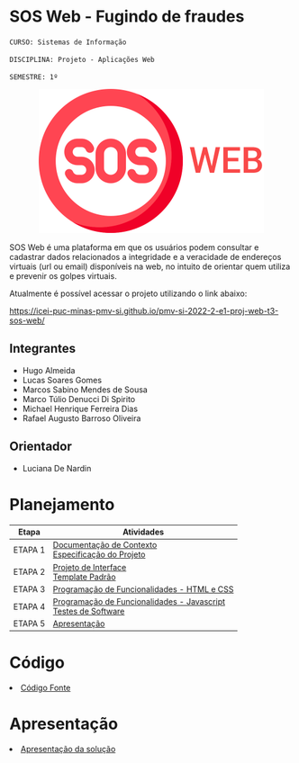 # SOS Web - Fugindo de fraudes

`CURSO: Sistemas de Informação`

`DISCIPLINA: Projeto - Aplicações Web`

`SEMESTRE: 1º`

<center><img src="./docs/img/logo.png"></center>

SOS Web é uma plataforma em que os usuários podem consultar e cadastrar dados relacionados a integridade e a veracidade de endereços virtuais (url ou email) disponíveis na web, no intuito de orientar quem utiliza e prevenir os golpes virtuais.

Atualmente é possível acessar o projeto utilizando o link abaixo:

https://icei-puc-minas-pmv-si.github.io/pmv-si-2022-2-e1-proj-web-t3-sos-web/

## Integrantes

* Hugo Almeida
* Lucas Soares Gomes
* Marcos Sabino Mendes de Sousa
* Marco Túlio Denucci Di Spirito
* Michael Henrique Ferreira Dias 
* Rafael Augusto Barroso Oliveira

## Orientador

* Luciana De Nardin

# Planejamento

| Etapa         | Atividades |
|  :----:   | ----------- |
| ETAPA 1         |[Documentação de Contexto](docs/context.md) <br> [Especificação do Projeto](docs/especification.md) |
| ETAPA 2         |[Projeto de Interface](docs/interface.md) <br> [Template Padrão](docs/template.md) |
| ETAPA 3         |[Programação de Funcionalidades - HTML e CSS](docs/development.md) |
| ETAPA 4         |[Programação de Funcionalidades - Javascript](docs/development.md) <br> [Testes de Software ](docs/tests.md) |
| ETAPA 5         | [Apresentação](presentation/README.md) |

# Código

<li><a href="src/README.md"> Código Fonte</a></li>

# Apresentação

<li><a href="presentation/README.md"> Apresentação da solução</a></li>
